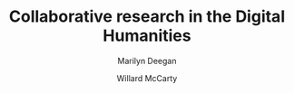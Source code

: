 ---
title: Collaborative research in the Digital Humanities
author:
  - Marilyn Deegan
  - Willard McCarty
year_published: 2012

category: books

layout: default
---